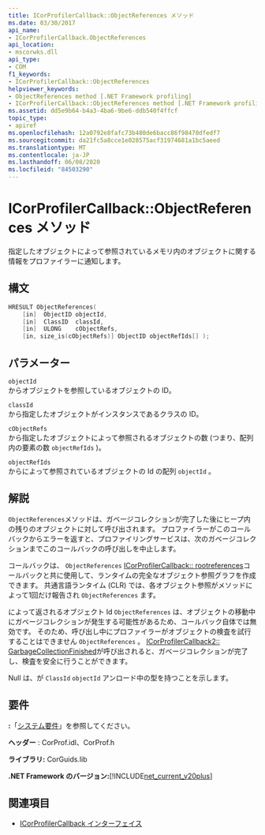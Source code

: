 ```yaml
---
title: ICorProfilerCallback::ObjectReferences メソッド
ms.date: 03/30/2017
api_name:
- ICorProfilerCallback.ObjectReferences
api_location:
- mscorwks.dll
api_type:
- COM
f1_keywords:
- ICorProfilerCallback::ObjectReferences
helpviewer_keywords:
- ObjectReferences method [.NET Framework profiling]
- ICorProfilerCallback::ObjectReferences method [.NET Framework profiling]
ms.assetid: dd5e9b64-b4a3-4ba6-9be6-ddb540f4ffcf
topic_type:
- apiref
ms.openlocfilehash: 12a0792e8fafc73b480de6bacc86f98470dfedf7
ms.sourcegitcommit: da21fc5a8cce1e028575acf31974681a1bc5aeed
ms.translationtype: MT
ms.contentlocale: ja-JP
ms.lasthandoff: 06/08/2020
ms.locfileid: "84503290"
---
```

# <a name="icorprofilercallbackobjectreferences-method"></a>ICorProfilerCallback::ObjectReferences メソッド
指定したオブジェクトによって参照されているメモリ内のオブジェクトに関する情報をプロファイラーに通知します。  
  
## <a name="syntax"></a>構文  
  
```cpp  
HRESULT ObjectReferences(  
    [in]  ObjectID objectId,  
    [in]  ClassID  classId,  
    [in]  ULONG    cObjectRefs,  
    [in, size_is(cObjectRefs)] ObjectID objectRefIds[] );  
```  
  
## <a name="parameters"></a>パラメーター  
 `objectId`  
 からオブジェクトを参照しているオブジェクトの ID。  
  
 `classId`  
 から指定したオブジェクトがインスタンスであるクラスの ID。  
  
 `cObjectRefs`  
 から指定したオブジェクトによって参照されるオブジェクトの数 (つまり、配列内の要素の数 `objectRefIds` )。  
  
 `objectRefIds`  
 からによって参照されているオブジェクトの Id の配列 `objectId` 。  
  
## <a name="remarks"></a>解説  
 `ObjectReferences`メソッドは、ガベージコレクションが完了した後にヒープ内の残りのオブジェクトに対して呼び出されます。 プロファイラーがこのコールバックからエラーを返すと、プロファイリングサービスは、次のガベージコレクションまでこのコールバックの呼び出しを中止します。  
  
 コールバックは、 `ObjectReferences` [ICorProfilerCallback:: rootreferences](icorprofilercallback-rootreferences-method.md)コールバックと共に使用して、ランタイムの完全なオブジェクト参照グラフを作成できます。 共通言語ランタイム (CLR) では、各オブジェクト参照がメソッドによって1回だけ報告され `ObjectReferences` ます。  
  
 によって返されるオブジェクト Id `ObjectReferences` は、オブジェクトの移動中にガベージコレクションが発生する可能性があるため、コールバック自体では無効です。 そのため、呼び出し中にプロファイラーがオブジェクトの検査を試行することはできません `ObjectReferences` 。 [ICorProfilerCallback2:: GarbageCollectionFinished](icorprofilercallback2-garbagecollectionfinished-method.md)が呼び出されると、ガベージコレクションが完了し、検査を安全に行うことができます。  
  
 Null は、が `ClassId` `objectId` アンロード中の型を持つことを示します。  
  
## <a name="requirements"></a>要件  
 **:**「[システム要件](../../get-started/system-requirements.md)」を参照してください。  
  
 **ヘッダー** : CorProf.idl、CorProf.h  
  
 **ライブラリ:** CorGuids.lib  
  
 **.NET Framework のバージョン:**[!INCLUDE[net_current_v20plus](../../../../includes/net-current-v20plus-md.md)]  
  
## <a name="see-also"></a>関連項目

- [ICorProfilerCallback インターフェイス](icorprofilercallback-interface.md)
